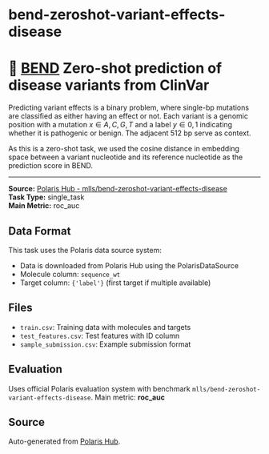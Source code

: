# bend-zeroshot-variant-effects-disease

# 🧬  [BEND](https://github.com/frederikkemarin/BEND) Zero-shot prediction of disease variants from ClinVar

Predicting variant effects is a binary problem, where single-bp mutations are classified as either having an effect or not. Each variant is a genomic position with a mutation $x ∈ {A, C, G, T}$ and a label $y ∈ {0, 1}$ indicating whether it is pathogenic or benign. The adjacent 512 bp serve as context. 

As this is a zero-shot task, we used the cosine distance in embedding space between a variant nucleotide and its reference nucleotide as the prediction score in BEND.


---

**Source:** [Polaris Hub - mlls/bend-zeroshot-variant-effects-disease](https://polarishub.io)  
**Task Type:** single_task  
**Main Metric:** roc_auc

## Data Format

This task uses the Polaris data source system:
- Data is downloaded from Polaris Hub using the PolarisDataSource
- Molecule column: `sequence_wt`
- Target column: `{'label'}` (first target if multiple available)

## Files

- `train.csv`: Training data with molecules and targets
- `test_features.csv`: Test features with ID column
- `sample_submission.csv`: Example submission format

## Evaluation

Uses official Polaris evaluation system with benchmark `mlls/bend-zeroshot-variant-effects-disease`.
Main metric: **roc_auc**

## Source

Auto-generated from [Polaris Hub](https://polarishub.io/).
